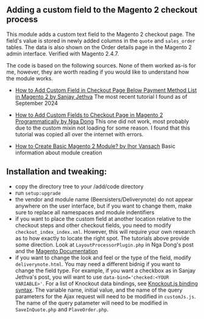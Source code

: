 ## Adding a custom field to the Magento 2 checkout process

This module adds a custom text field to the Magento 2 checkout page. The field's value is stored in newly added columns in the `quote` and `sales_order` tables. The data is also shown on the Order details page in the Magento 2 admin interface. Verified with Magento 2.4.7.


The code is based on the following sources. None of them worked as-is for me, however, they are worth reading if you would like to understand how the module works.

- [How to Add Custom Field in Checkout Page Below Payment Method List in Magento 2 by Sanjay Jethva](https://meetanshi.com/blog/add-custom-field-in-checkout-page-below-payment-method-list-in-magento-2/)
The most recent tutorial I found as of September 2024

- [How to Add Custom Fields to Checkout Page in Magento 2 Programmatically by Nga Dong](https://blog.magezon.com/how-to-add-field-in-magento-2-checkout-page-mgt/)
This one did not work, most probably due to the custom mixin not loading for some reason. I found that this tutorial was copied all over the internet with errors. 

- [How to Create Basic Magento 2 Module? by Ihor Vansach](https://magefan.com/blog/create-basic-magento-2-extension)
Basic information about module creation

## Installation and tweaking:

- copy the directory tree to your <Magento Dir>/add/code directory
- run `setup:upgrade`
- the vendor and module name (Beersisters/Deliverynote) do not appear anywhere on the user interface, but if you want to change them, make sure to replace all namespaces and module indentifiers
- if you want to place the custom field at another location relative to the checkout steps and other checkout fields, you need to modify `checkout_index_index.xml`. However, this will require your own research as to how exactly to locate the right spot. The tutorials above provide some direction. Look at `LayoutProcessorPlugin.php` in Nga Dong's post and the [Magento Documentation](https://developer.adobe.com/commerce/php/tutorials/frontend/custom-checkout/)
- if you want to change the look and feel or the type of the field, modify `deliverynote.html`. You may need a different bidnig if you want to change the field type. For example, if you want a checkbox as in Sanjay Jethva's post, you will want to use `data-bind='checked:<YOUR VARIABLE>'`. For a list of Knockout data bindings, see [Knockout.js binding syntax](https://developer.adobe.com/commerce/frontend-core/ui-components/concepts/binding-syntax/). The variable name, initial value, and the name of the query parameters for the Ajax request will need to be modified in ``customJs.js``. The name of the query patameter will need to be modified in ``SaveInQuote.php`` and ``PlaveOrder.php``.
